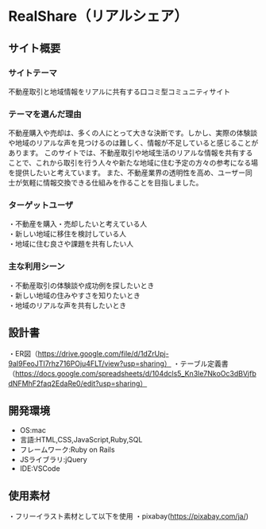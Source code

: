 # RealShare（リアルシェア）

## サイト概要
### サイトテーマ
不動産取引と地域情報をリアルに共有する口コミ型コミュニティサイト

### テーマを選んだ理由
不動産購入や売却は、多くの人にとって大きな決断です。しかし、実際の体験談や地域のリアルな声を見つけるのは難しく、情報が不足していると感じることがあります。
このサイトでは、不動産取引や地域生活のリアルな情報を共有することで、これから取引を行う人々や新たな地域に住む予定の方々の参考になる場を提供したいと考えています。
また、不動産業界の透明性を高め、ユーザー同士が気軽に情報交換できる仕組みを作ることを目指しました。

### ターゲットユーザ
・不動産を購入・売却したいと考えている人  
・新しい地域に移住を検討している人  
・地域に住む良さや課題を共有したい人


### 主な利用シーン
・不動産取引の体験談や成功例を探したいとき  
・新しい地域の住みやすさを知りたいとき  
・地域のリアルな声を共有したいとき


## 設計書
・ER図（https://drive.google.com/file/d/1dZrUpj-9aI9FeoJTI7rhz716POju4FLT/view?usp=sharing）
・テーブル定義書（https://docs.google.com/spreadsheets/d/104dcls5_Kn3le7NkoOc3dBVjfbdNFMhF2faq2EdaRe0/edit?usp=sharing）


## 開発環境
- OS:mac
- 言語:HTML,CSS,JavaScript,Ruby,SQL
- フレームワーク:Ruby on Rails
- JSライブラリ:jQuery
- IDE:VSCode

## 使用素材
・フリーイラスト素材として以下を使用
  ・pixabay(https://pixabay.com/ja/)